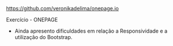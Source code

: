 https://github.com/veronikadelima/onepage.io

Exercício - ONEPAGE

- Ainda apresento dificuldades em relação a Responsividade e a utilização do Bootstrap.
